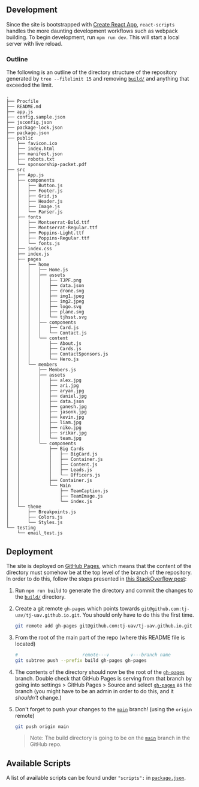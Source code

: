 ## Development

Since the site is bootstrapped with [Create React App](https://github.com/facebook/create-react-app), `react-scripts` handles the more daunting development workflows such as webpack building. To begin development, run `npm run dev`. This will start a local server with live reload.

### Outline

The following is an outline of the directory structure of the repository generated by `tree --filelimit 15` and removing [`build/`](build/) and anything that exceeded the limit.

```
.
├── Procfile
├── README.md
├── app.js
├── config.sample.json
├── jsconfig.json
├── package-lock.json
├── package.json
├── public
│   ├── favicon.ico
│   ├── index.html
│   ├── manifest.json
│   ├── robots.txt
│   └── sponsorship-packet.pdf
├── src
│   ├── App.js
│   ├── components
│   │   ├── Button.js
│   │   ├── Footer.js
│   │   ├── Grid.js
│   │   ├── Header.js
│   │   ├── Image.js
│   │   └── Parser.js
│   ├── fonts
│   │   ├── Montserrat-Bold.ttf
│   │   ├── Montserrat-Regular.ttf
│   │   ├── Poppins-Light.ttf
│   │   ├── Poppins-Regular.ttf
│   │   └── fonts.js
│   ├── index.css
│   ├── index.js
│   ├── pages
│   │   ├── home
│   │   │   ├── Home.js
│   │   │   ├── assets
│   │   │   │   ├── TJPF.png
│   │   │   │   ├── data.json
│   │   │   │   ├── drone.svg
│   │   │   │   ├── img1.jpeg
│   │   │   │   ├── img2.jpeg
│   │   │   │   ├── logo.svg
│   │   │   │   ├── plane.svg
│   │   │   │   └── tjhsst.svg
│   │   │   ├── components
│   │   │   │   ├── Card.js
│   │   │   │   └── Contact.js
│   │   │   └── content
│   │   │       ├── About.js
│   │   │       ├── Cards.js
│   │   │       ├── ContactSponsors.js
│   │   │       └── Hero.js
│   │   └── members
│   │       ├── Members.js
│   │       ├── assets
│   │       │   ├── alex.jpg
│   │       │   ├── ari.jpg
│   │       │   ├── aryan.jpg
│   │       │   ├── daniel.jpg
│   │       │   ├── data.json
│   │       │   ├── ganesh.jpg
│   │       │   ├── jasonk.jpg
│   │       │   ├── kevin.jpg
│   │       │   ├── liam.jpg
│   │       │   ├── niko.jpg
│   │       │   ├── srikar.jpg
│   │       │   └── team.jpg
│   │       └── components
│   │           ├── Big Cards
│   │           │   ├── BigCard.js
│   │           │   ├── Container.js
│   │           │   ├── Content.js
│   │           │   ├── Leads.js
│   │           │   └── Officers.js
│   │           ├── Container.js
│   │           └── Main
│   │               ├── TeamCaption.js
│   │               ├── TeamImage.js
│   │               └── index.js
│   └── theme
│       ├── Breakpoints.js
│       ├── Colors.js
│       └── Styles.js
└── testing
    └── email_test.js
```

## Deployment

The site is deployed on [GitHub Pages](https://docs.github.com/en/github/working-with-github-pages/getting-started-with-github-pages), which means that the content of the directory must somehow be at the top level of the branch of the repository. In order to do this, follow the steps presented in [this StackOverflow post](https://stackoverflow.com/questions/359424/detach-move-subdirectory-into-separate-git-repository/17864475#17864475):

1. Run `npm run build` to generate the directory and commit the changes to the [`build/`](build/) directory.
1. Create a git remote `gh-pages` which points towards `git@github.com:tj-uav/tj-uav.github.io.git`. You should only have to do this the first time.

    ```sh
    git remote add gh-pages git@github.com:tj-uav/tj-uav.github.io.git
    ```

1. From the root of the main part of the repo (where this README file is located)

    ```sh
    #                        remote---v        v---branch name
    git subtree push --prefix build gh-pages gh-pages
    ```

1. The contents of the directory should now be the root of the [`gh-pages`](https://github.com/tj-uav/tj-uav.github.io/tree/gh-pages) branch. Double check that GitHub Pages is serving from that branch by going into settings > GitHub Pages > Source and select [`gh-pages`](https://github.com/tj-uav/tj-uav.github.io/tree/gh-pages) as the branch (you might have to be an admin in order to do this, and it _shouldn't_ change.)
1. Don't forget to push your changes to the [`main`](https://github.com/tj-uav/tj-uav.github.io/tree/main) branch! (using the `origin` remote)
    ```sh
    git push origin main
    ```
    > Note: The build directory is going to be on the [`main`](https://github.com/tj-uav/tj-uav.github.io/tree/main) branch in the GitHub repo.

## Available Scripts

A list of available scripts can be found under `"scripts":` in [`package.json`](package.json).
